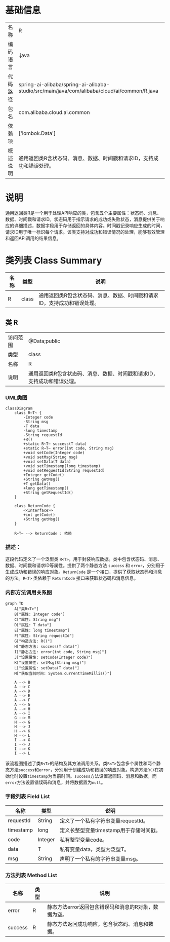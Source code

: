 # 基础信息

|      |      |
|------|------|
| 名称 | R |
| 编码语言 | .java |
| 代码路径 | spring-ai-alibaba/spring-ai-alibaba-studio/src/main/java/com/alibaba/cloud/ai/common/R.java |
| 包名 | com.alibaba.cloud.ai.common |
| 依赖项 | ['lombok.Data'] |
| 概述说明 | 通用返回类R含状态码、消息、数据、时间戳和请求ID，支持成功和错误处理。 |

# 说明

通用返回类R是一个用于处理API响应的类，包含五个主要属性：状态码、消息、数据、时间戳和请求ID。状态码用于指示请求的成功或失败状态，消息提供关于响应的详细描述，数据字段用于存储返回的具体内容。时间戳记录响应生成的时间，请求ID用于唯一标识每个请求。该类支持对成功和错误情况的处理，能够有效管理和返回API调用的结果信息。

# 类列表 Class Summary

| 名称   | 类型  | 说明 |
|-------|------|-------------|
| R | class | 通用返回类R包含状态码、消息、数据、时间戳和请求ID，支持成功和错误处理。 |



## 类 R

|      |      |
|------|------|
| 访问范围 | @Data;public |
| 类型 | class |
| 名称 | R |
| 说明 | 通用返回类R包含状态码、消息、数据、时间戳和请求ID，支持成功和错误处理。 |


### UML类图

```mermaid
classDiagram
    class R~T~ {
        -Integer code
        -String msg
        -T data
        -long timestamp
        -String requestId
        +R()
        +static R~T~ success(T data)
        +static R~T~ error(int code, String msg)
        +void setCode(Integer code)
        +void setMsg(String msg)
        +void setData(T data)
        +void setTimestamp(long timestamp)
        +void setRequestId(String requestId)
        +Integer getCode()
        +String getMsg()
        +T getData()
        +long getTimestamp()
        +String getRequestId()
    }

    class ReturnCode {
        <<Interface>>
        +int getCode()
        +String getMsg()
    }

    R~T~ --> ReturnCode : 依赖
```

### 描述：
这段代码定义了一个泛型类 `R<T>`，用于封装响应数据。类中包含状态码、消息、数据、时间戳和请求ID等属性。提供了两个静态方法 `success` 和 `error`，分别用于生成成功和错误的响应对象。`ReturnCode` 是一个接口，提供了获取状态码和消息的方法。`R<T>` 类依赖于 `ReturnCode` 接口来获取状态码和消息信息。


### 内部方法调用关系图

```mermaid
graph TD
    A["类R<T>"]
    B["属性: Integer code"]
    C["属性: String msg"]
    D["属性: T data"]
    E["属性: long timestamp"]
    F["属性: String requestId"]
    G["构造方法: R()"]
    H["静态方法: success(T data)"]
    I["静态方法: error(int code, String msg)"]
    J["设置属性: setCode(Integer code)"]
    K["设置属性: setMsg(String msg)"]
    L["设置属性: setData(T data)"]
    M["获取当前时间: System.currentTimeMillis()"]

    A --> B
    A --> C
    A --> D
    A --> E
    A --> F
    A --> G
    A --> H
    A --> I
    G --> M
    H --> G
    H --> J
    H --> K
    H --> L
    I --> G
    I --> J
    I --> K
    I --> L
```

该流程图描述了类`R<T>`的结构及其方法调用关系。类`R<T>`包含多个属性和两个静态方法`success`和`error`，分别用于创建成功和错误的响应对象。构造方法`R()`在初始化时设置`timestamp`为当前时间。`success`方法设置返回码、消息和数据，而`error`方法设置错误码和消息，并将数据置为`null`。

### 字段列表 Field List

| 名称  | 类型  | 说明 |
|-------|-------|------|
| requestId | String | 定义了一个私有字符串变量requestId。 |
| timestamp | long | 定义长整型变量timestamp用于存储时间戳。 |
| code | Integer | 私有整型变量code。 |
| data | T | 私有变量data，类型为泛型T。 |
| msg | String | 声明了一个私有的字符串变量msg。 |

### 方法列表 Method List

| 名称  | 类型  | 说明 |
|-------|-------|------|
| error | R<T> | 静态方法error返回包含错误码和消息的R对象，数据为空。 |
| success | R<T> | 静态方法返回成功响应，包含状态码、消息和数据。 |




